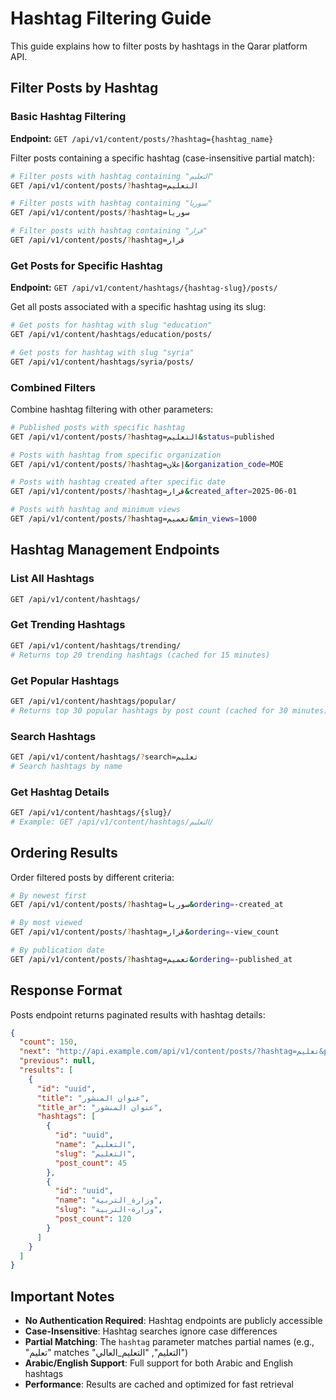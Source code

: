 # Hashtag Filtering Guide

This guide explains how to filter posts by hashtags in the Qarar platform API.

## Filter Posts by Hashtag

### Basic Hashtag Filtering

**Endpoint:** `GET /api/v1/content/posts/?hashtag={hashtag_name}`

Filter posts containing a specific hashtag (case-insensitive partial match):

```bash
# Filter posts with hashtag containing "التعليم"
GET /api/v1/content/posts/?hashtag=التعليم

# Filter posts with hashtag containing "سوريا"
GET /api/v1/content/posts/?hashtag=سوريا

# Filter posts with hashtag containing "قرار"
GET /api/v1/content/posts/?hashtag=قرار
```

### Get Posts for Specific Hashtag

**Endpoint:** `GET /api/v1/content/hashtags/{hashtag-slug}/posts/`

Get all posts associated with a specific hashtag using its slug:

```bash
# Get posts for hashtag with slug "education"
GET /api/v1/content/hashtags/education/posts/

# Get posts for hashtag with slug "syria"
GET /api/v1/content/hashtags/syria/posts/
```

### Combined Filters

Combine hashtag filtering with other parameters:

```bash
# Published posts with specific hashtag
GET /api/v1/content/posts/?hashtag=التعليم&status=published

# Posts with hashtag from specific organization
GET /api/v1/content/posts/?hashtag=إعلان&organization_code=MOE

# Posts with hashtag created after specific date
GET /api/v1/content/posts/?hashtag=قرار&created_after=2025-06-01

# Posts with hashtag and minimum views
GET /api/v1/content/posts/?hashtag=تعميم&min_views=1000
```

## Hashtag Management Endpoints

### List All Hashtags
```bash
GET /api/v1/content/hashtags/
```

### Get Trending Hashtags
```bash
GET /api/v1/content/hashtags/trending/
# Returns top 20 trending hashtags (cached for 15 minutes)
```

### Get Popular Hashtags
```bash
GET /api/v1/content/hashtags/popular/
# Returns top 30 popular hashtags by post count (cached for 30 minutes)
```

### Search Hashtags
```bash
GET /api/v1/content/hashtags/?search=تعليم
# Search hashtags by name
```

### Get Hashtag Details
```bash
GET /api/v1/content/hashtags/{slug}/
# Example: GET /api/v1/content/hashtags/التعليم/
```

## Ordering Results

Order filtered posts by different criteria:

```bash
# By newest first
GET /api/v1/content/posts/?hashtag=سوريا&ordering=-created_at

# By most viewed
GET /api/v1/content/posts/?hashtag=قرار&ordering=-view_count

# By publication date
GET /api/v1/content/posts/?hashtag=تعميم&ordering=-published_at
```

## Response Format

Posts endpoint returns paginated results with hashtag details:

```json
{
  "count": 150,
  "next": "http://api.example.com/api/v1/content/posts/?hashtag=تعليم&page=2",
  "previous": null,
  "results": [
    {
      "id": "uuid",
      "title": "عنوان المنشور",
      "title_ar": "عنوان المنشور",
      "hashtags": [
        {
          "id": "uuid",
          "name": "التعليم",
          "slug": "التعليم",
          "post_count": 45
        },
        {
          "id": "uuid",
          "name": "وزارة_التربية",
          "slug": "وزارة-التربية",
          "post_count": 120
        }
      ]
    }
  ]
}
```

## Important Notes

- **No Authentication Required**: Hashtag endpoints are publicly accessible
- **Case-Insensitive**: Hashtag searches ignore case differences
- **Partial Matching**: The `hashtag` parameter matches partial names (e.g., "تعليم" matches "التعليم", "التعليم_العالي")
- **Arabic/English Support**: Full support for both Arabic and English hashtags
- **Performance**: Results are cached and optimized for fast retrieval